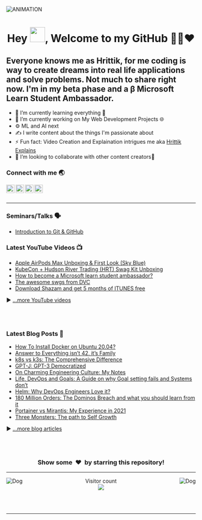 <img  alt="ANIMATION" src="abcd.gif"></img>


### 
<h1 align="center">Hey <img src="Hi.gif" width="40px" />, Welcome to my GitHub 👨‍💻❤️</h1>

## Everyone knows me as Hrittik, for me coding is way to create dreams into real life applications and solve problems. Not much to share right now. I'm in my beta phase and a β Microsoft Learn Student Ambassador. 

<ul>
    <li>🌱 I’m currently learning everything 🤣 </li>
    <li>🔭 I’m currently working on My Web Development Projects 🌐</li>
    <li>⚙ ML and AI next</li>
    <li>✍ I write content about the things I'm passionate about </li>
    <li>⚡ Fun fact: Video Creation and Explaination intrigues me aka <a href="https://www.youtube.com/hrittikexplains/">Hrittik Explains</a></li>
    <li>👯 I’m looking to collaborate with other content creators🤩</li>
</ul>


### Connect with me 🌏

[<img align="left" alt=" LinkedIn" width="22px" src="https://cdn.jsdelivr.net/npm/simple-icons@v3/icons/linkedin.svg" />][linkedin]
[<img align="left" alt=" MLSA" width="22px" src="https://cdn.jsdelivr.net/npm/simple-icons@v3/icons/microsoft.svg" />][MLSA]
[<img align="left" alt=" YouTube" width="22px" src="https://cdn.jsdelivr.net/npm/simple-icons@v3/icons/youtube.svg" />][youtube]
[<img align="left" alt=" Twitter" width="22px" src="https://cdn.jsdelivr.net/npm/simple-icons@v3/icons/twitter.svg" />][twitter]


<br />
<br />

---
### Seminars/Talks 🗣
- [Introduction to Git & GitHub](https://www.youtube.com/watch?v=IbJ0ytco3Q8)

### Latest YouTube Videos 📺
<!-- YOUTUBE:START -->
- [Apple AirPods Max Unboxing & First Look (Sky Blue)](https://www.youtube.com/watch?v=lwc6_LELoa4)
- [KubeCon + Hudson River Trading (HRT) Swag Kit Unboxing](https://www.youtube.com/watch?v=kvfOEPcDMt8)
- [How to become a Microsoft learn student ambassador?](https://www.youtube.com/watch?v=JcSwk7-N-_I)
- [The awesome swgs from DVC](https://www.youtube.com/watch?v=nZkgBSzH_QY)
- [Download Shazam and get 5 months of ITUNES free](https://www.youtube.com/watch?v=eZQQ5ef7nsM)
<!-- YOUTUBE:END -->
▶ [...more YouTube videos](https://www.youtube.com/channel/UC1Hcs44hqebvjvTeJuVEi2A?sub_confirmation=1)



<br />
<br />


### Latest Blog Posts 📝
<!-- BLOG-POST-LIST:START -->
- [How To Install Docker on Ubuntu 20.04?](https://www.p3r.one/install-docker-on-ubuntu-20-04/)
- [Answer to Everything isn’t 42, it’s Family](https://www.p3r.one/answer-to-everything/)
- [k8s vs k3s: The Comprehensive Difference](https://www.p3r.one/k8s-vs-k3s/)
- [GPT-J: GPT-3 Democratized](https://www.p3r.one/gpt-j/)
- [On Charming Engineering Culture: My Notes](https://www.p3r.one/on-engineering-culture/)
- [Life, DevOps and Goals: A Guide on why Goal setting fails and Systems don’t](https://www.p3r.one/goal-setting-is-bullshit/)
- [Helm: Why DevOps Engineers Love it?](https://www.p3r.one/helm-package-manager-kubernetes/)
- [180 Million Orders: The Dominos Breach and what you should learn from it](https://www.p3r.one/dominos-india-breach/)
- [Portainer vs Mirantis: My Experience in 2021](https://www.p3r.one/portainer-vs-mirantis-my-experience-in-2021/)
- [Three Monsters: The path to Self Growth](https://www.p3r.one/three-monsters-the-path-to-self-growth/)
<!-- BLOG-POST-LIST:END -->
▶ [...more blog articles](https://www.p3r.one/author/hrittik/)

<br />
<br />
<h3 align="center">Show some &nbsp;❤️&nbsp; by starring this repository!</h3>

---
<img align="left" alt="Dog" width="" src="tenor.gif" />
<img align="right" alt="Dog" width="" src="tenor.gif" />
<p align="center"> 
  Visitor count<br>
  <img src="https://profile-counter.glitch.me/hritikhere/count.svg" />
</p>

<br />
<br />

---


[twitter]: https://twitter.com/hrittikhere
[youtube]: https://www.youtube.com/channel/UC1Hcs44hqebvjvTeJuVEi2A?sub_confirmation=1
[linkedin]: https://linkedin.com/in/hrittikhere
[MLSA]: https://studentambassadors.microsoft.com/en-US/profile/90461
[blog]:https://www.p3r.one/author/hrittik/


<!-- Hope you Have a Nice Day. Let's collab and connect using these links 😋 -->

